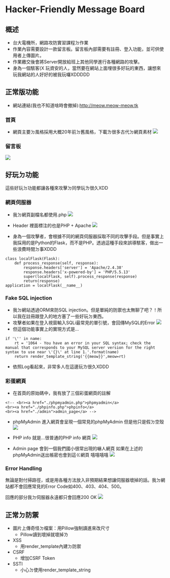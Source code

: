 # Hacker-Friendly Message Board
## 概述
- 台大電機所，網路攻防實習課程ㄉ作業
- 作業內容需要設計一款留言板。留言板內部需要有註冊、登入功能，並可供使用者上傳圖片。
- 作業繳交後會將Server開放給班上其他同學進行各種網路的攻擊。
- 身為一個駭客(X 玩資安的人，當然要在網站上面埋很多好玩的東西，讓想來玩我網站的人好好的被我玩囉XDDDDD

## 正常版功能
- 網站連結(我也不知道啥時會撤掉):http://meow.meow-meow.tk
### 首頁
- 網頁主要ㄉ風格採用大概20年前ㄉ舊風格，下載ㄌ很多古代ㄉ網頁素材
![](https://i.imgur.com/txBTaAg.png)
### 留言板
![](https://i.imgur.com/LG7G9L0.jpg)

## 好玩ㄉ功能
這些好玩ㄉ功能都讓各種來攻擊ㄉ同學玩ㄌ很久XDD

### 網頁伺服器
- 我ㄉ網頁副檔名都使用.php
![](https://i.imgur.com/gA2Qhr5.png)

- Header 裡面標注的也是PHP + Apache
![](https://i.imgur.com/jp8OqOz.png)

- 身為一個攻擊者，會根據不同的網頁伺服器採取不同的攻擊手段。但是事實上我採用的是Python的Flask，而不是PHP。透過這種手段來誤導駭客，做出一些浪費時間ㄉ事XDDD
```python=
class localFlask(Flask):
    def process_response(self, response):
        response.headers['server'] = 'Apache/2.4.38'
        response.headers['x-powered-by'] = 'PHP/5.5.13'
        super(localFlask, self).process_response(response)
        return(response)
application = localFlask(__name__)
```

### Fake SQL injection
- 我ㄉ網站透過ORM來防SQL injection。但是單純的防禦也太無聊了吧？！所以我在註冊跟登入的地方塞了一些好玩ㄉ東西。
- 攻擊者如果在登入視窗輸入SQLi最常見的單引號，會回傳MySQL的Error
![](https://i.imgur.com/DJV8hbP.png)
- 但這個功能事實上的實現方式是...
```python=
if '\'' in name:
    rt = '1064 - You have an error in your SQL syntax; check the manual that corresponds to your MySQL server version for the right syntax to use near \'{}\' at line 1.'.format(name)
    return render_template_string('{{meow}}',meow=rt)
```
- 依照Log看起來，非常多人在這邊玩ㄌ很久XDDD


### 彩蛋網頁
- 在首頁的原始碼中，我有放了三個彩蛋網頁的註解
```html=
<!-- <br><a href="./phpmyadmin.php">phpmyadmin</a>
<br><a href="./phpinfo.php">phpinfo</a>
<br><a href="./admin">admin_page</a> -->
```
- phpMyAdmin
進入網頁會呈現一個常見的phpMyAdmin
但是他只是假ㄉ空殼
![](https://i.imgur.com/ZgpaEh1.png)

- PHP info
就是...很普通的PHP info 網頁
![](https://i.imgur.com/M9my75l.png)

- Admin page
會到一個我們國小很常出現的嚇人網頁
如果在上述的phpMyAdmin送出帳密也會到這ㄍ網頁
嘻嘻嘻嘻
![](https://i.imgur.com/xkYzBaR.png)

### Error Handling
無論是對付掃路徑，或是用各種方法放入非預期結果想讓伺服器壞掉的話。我ㄉ網站都不會回應常見的Error Code如400、403、404、500。

回應的部分我ㄉ伺服器永遠都只會回應200 OK
![](https://i.imgur.com/vJybAPo.png)

## 正常ㄉ防禦
- 圖片上傳奇怪ㄉ檔案：用Pillow強制讀進來改尺寸
    - Pillow讀到壞掉就壞掉ㄌ
- XSS
    - 用render_template內建ㄉ防禦
- CSRF
    - 增加CSRF Token
- SSTI
    - 小心ㄉ使用render_template_string
